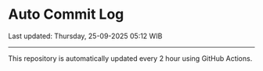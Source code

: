 # Auto Commit Log

Last updated: Thursday, 25-09-2025 05:12 WIB

---

This repository is automatically updated every 2 hour using GitHub Actions.
